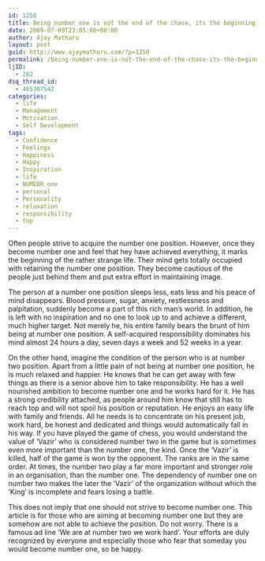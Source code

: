 ```yaml
---
id: 1250
title: Being number one is not the end of the chase, its the beginning
date: 2009-07-09T23:05:08+00:00
author: Ajay Matharu
layout: post
guid: http://www.ajaymatharu.com/?p=1250
permalink: /being-number-one-is-not-the-end-of-the-chase-its-the-beginning/
ljID:
  - 282
dsq_thread_id:
  - 465387542
categories:
  - life
  - Management
  - Motivation
  - Self Development
tags:
  - Confidence
  - Feelings
  - Happiness
  - Happy
  - Inspiration
  - life
  - NUMEBR one
  - personal
  - Personality
  - relaxation
  - responsibility
  - top
---
```

<p class="MsoNormal">
  Often people strive to acquire the number one position. However, once they become number one and feel that hey have achieved everything, it marks the beginning of the rather strange life. Their mind gets totally occupied with retaining the number one position. They become cautious of the people just behind them and put extra effort in maintaining image.
</p>

<p class="MsoNormal">
  The person at a number one position sleeps less, eats less and his peace of mind disappears. Blood pressure, sugar, anxiety, restlessness and palpitation, suddenly become a part of this rich man’s world. In addition, he is left with no inspiration and no one to look up to and achieve a different, much higher target. Not merely he, his entire family bears the brunt of him being at number one position. <span> </span>A self-acquired responsibility dominates his mind almost 24 hours a day, seven days a week and 52 weeks in a year.
</p>

<p class="MsoNormal">
  On the other hand, imagine the condition of the person who is at number two position. Apart from a little pain of not being at number one position, he is much relaxed and happier. He knows that he can get away with few things as there is a senior above him to take responsibility. He has a well nourished ambition to become number one and he works hard for it. He has a strong credibility attached, as people around him know that still has to reach top and will not spoil his position or reputation. He enjoys an easy life with family and friends. All he needs is to concentrate on his present job, work hard, be honest and dedicated and things would automatically fall in his way. If you have played the game of chess, you would understand the value of ‘Vazir’ who is considered number two in the game but is sometimes even more important than the number one, the kind. Once the ‘Vazir’ is killed, half of the game is won by the opponent.<span> </span>The ranks are in the same order. At times, the number two play a far more important and stronger role in an organisation, than the number one.<span> </span>The dependency of number one on number two makes the later the ‘Vazir’ of the organization without which the ‘King’ is incomplete and fears losing a battle.
</p>

<p class="MsoNormal">
  This does not imply that one should not strive to become number one. This article is for those who are aiming at becoming number one but they are somehow are not able to achieve the position. Do not worry. There is a famous ad line ‘We are at number two we work hard’. Your efforts are duly recognized by everyone and especially those who fear that someday you would become number one, so be happy.
</p>